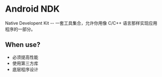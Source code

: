 # Android NDK 

Native Developent Kit -- 一套工具集合，允许你用像 C/C++ 语言那样实现应用程序的一部分。

## When use?

* 必须提高性能
* 使用第三方库
* 底层程序设计

